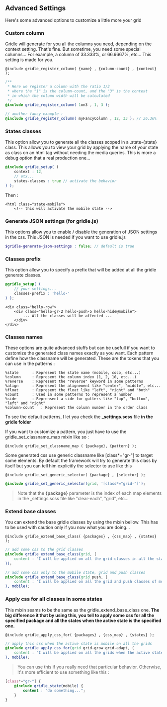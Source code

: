 ## Advanced Settings

Here's some advanced options to customize a little more your grid


### Custom column

Gridle will generate for you all the columns you need, depending on the context setting. That's fine. But sometime, you need some special columns... For example, a column of 33.333%, or 66.6667%, etc... This setting is made for you.

```fn
@include gridle_register_column( {name} , {column-count} , {context} );
```

```scss
/**
 * Here we register a column with the ratio 1/3
 * where the "1" is the column-count, and the "3" is the context
 * in which the column width will be calculated
 */
@include gridle_register_column( 1on3 , 1, 3 );

// another fancy example :
@include gridle_register_column( myFancyColumn , 12, 33 ); // 36.36%
```


### States classes

This option allow you to generate all the classes scoped in a .state-{state} class. This allows you to view your grid by applying the name of your state as class on an html tag without needing the media queries. This is more a debug option that a real production one...

```scss
@include gridle_setup( (
	context : 12,
	// etx...
	states-classes : true // activate the behavior
) );
```

Then :

```markup
<html class="state-mobile">
	<!-- this will activate the mobile state -->
```


### Generate JSON settings (for gridle.js)

This options allow you to enable / disable the generation of JSON settings in the css. This JSON is needed if you want to use gridle.js

```scss
$gridle-generate-json-settings : false; // default is true
```


### Classes prefix

This option allow you to specify a prefix that will be added at all the gridle generate classes.

```scss
@gridle_setup( (
	// your settings...
	classes-prefix : 'hello-'
) );
```

```markup
<div class="hello-row">
	<div class="hello-gr-2 hello-push-5 hello-hide@mobile">
		... All the classes will be affected ...
	</div>
</div>
```


### Classes names

These options are quite advanced stuffs but can be usefull if you want to customize the generated class names exactly as you want.
Each pattern define how the classname will be generated. These are the tokens that you can use in the patterns :

```fn
%state		: Represent the state name (mobile, coco, etc...)
%column		: Represent the column index (1, 2, 10, etc...)  
%reverse 	: Represent the "reverse" keyword in some patterns
%align 		: Represent the alignement like "center", "middle", etc...
%float 		: Represent the float like "left", "right" and "both"
%count 		: Used in some patterns to represent a number
%side 		: Reprensent a side for gutters like "top", "bottom", "left" and "right"
%column-count 	: Represent the column number in the order class

```

To see the default patterns, I let you check the **_settings.scss** file **in the gridle folder**

If you want to customize a pattern, you just have to use the gridle_set_classname_map mixin like so :

```fn
@include gridle_set_classname_map ( {package}, {pattern} );
```

Some generated css use generic classname like [class*="gr-"] to target some elements. By default the framework will try to generate this class by itself but you can tell him explicitly the selector to use like this

```fn
@include gridle_set_generic_selector( {package} , {selector} );
```

```scss
@include gridle_set_generic_selector(grid, '[class*="grid-"]');
```

> Note that the **{package}** parameter is the index of each map elements in the _settings.scss file like "clear-each", "grid", etc...


### Extend base classes

You can extend the base gridle classes by using the mixin bellow. This has to be used with caution only if you now what you are doing...

```fn
@include gridle_extend_base_class( {packages} , {css_map} , {states} );
```

```scss
// add some css to the grid classes
@include gridle_extend_base_class(grid, (
	content : "I will be applied on all the grid classes in all the states"
));

// add some css only to the mobile state, grid and push classes
@include gridle_extend_base_class(grid push, (
	content : "I will be applied on all the grid and push classes of mobile state"
), mobile);
```


### Apply css for all classes in some states

This mixin seams to be the same as the gridle_extend_base_class one. **The big difference it that by using this, you tell to apply some css for all the specified package and all the states when the active state is the specified one.**

```fn
@include gridle_apply_css_for( {packages} , {css_map} , {states} );
```

```scss
// apply this css when the active state is mobile on all the grids
@include gridle_apply_css_for(grid grid-grow grid-adapt, (
	content : "I will be applied on all the grids when the active state is mobile"
), mobile);
```

> You can use this if you really need that particular behavior. Otherwise, it's more efficient to use something like this :

```scss
[class*="gr-"] {
	@include gridle_state(mobile) {
		content : "do something...";
	}
}
```
